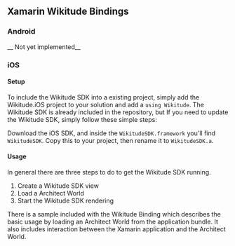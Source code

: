 ## Xamarin Wikitude Bindings

### Android
__ Not yet implemented__

### iOS
#### Setup
To include the Wikitude SDK into a existing project, simply add the Wikitude.iOS project to your solution and add a `using Wikitude`. The Wikitude SDK is already included in the repository, but If you need to update the Wikitude SDK, simply follow these simple steps:
	
Download the iOS SDK, and inside the `WikitudeSDK.framework` you'll find `WikitudeSDK`. Copy this to your project, then rename it to `WikitudeSDK.a`.

#### Usage
In general there are three steps to do to get the Wikitude SDK running.

1) Create a Wikitude SDK view
2) Load a Architect World
3) Start the Wikitude SDK rendering

There is a sample included with the Wikitude Binding which describes the basic usage by loading an Architect World from the application bundle. It also includes interaction between the Xamarin application and the Architect World.
